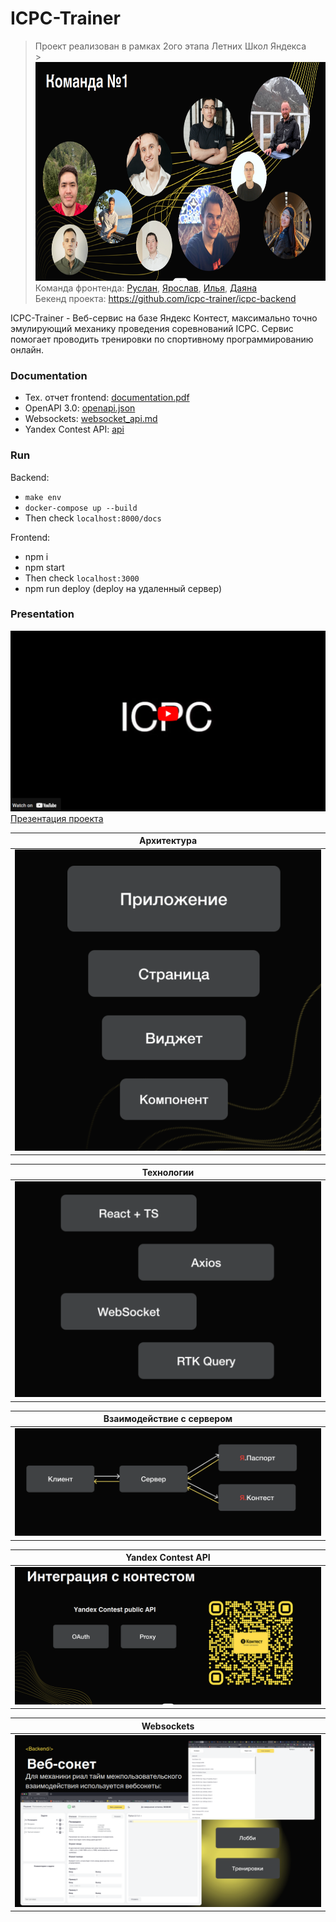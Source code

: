 # ICPC-Trainer

> Проект реализован в рамках 2ого этапа Летних Школ Яндекса<br> > <img height="350" src="https://github.com/icpc-trainer/static/blob/master/team1.png"><br>
> Команда фронтенда: [Руслан](https://github.com/rruslandev), [Ярослав](https://github.com/StarchenkovYaroslav), [Илья](https://github.com/ilyamolokov), [Даяна](https://github.com/Anakharsis9)<br>
> Бекенд проекта: https://github.com/icpc-trainer/icpc-backend<br>

ICPC-Trainer - Веб-сервис на базе Яндекс Контест, максимально точно эмулирующий механику проведения соревнований ICPC.
Сервис помогает проводить тренировки по спортивному программированию онлайн.

### Documentation

- Тех. отчет frontend: [documentation.pdf](https://github.com/icpc-trainer/static/blob/master/frontend-documentation.pdf)
- OpenAPI 3.0: [openapi.json](https://github.com/icpc-trainer/icpc-backend/openapi.json)
- Websockets: [websocket_api.md](https://github.com/icpc-trainer/icpc-backend/websocket_api.md)
- Yandex Contest API: [api](https://api.contest.yandex.net/api/public/swagger-ui.html#/)

### Run

Backend: 
- `make env`
- `docker-compose up --build`
- Then check `localhost:8000/docs`

Frontend:
- npm i
- npm start
- Then check `localhost:3000`
- npm run deploy (deploy на удаленный сервер)

### Presentation

[<img src="https://github.com/icpc-trainer/static/blob/master/play.png">](https://www.youtube.com/embed/ijCNsuOVu0Q)
[Презентация проекта](https://github.com/icpc-trainer/static/blob/master/presentation.pdf)

| Архитектура                                                                            |
| --------------------------------------------------------------------------------------- |
| <img src="https://github.com/icpc-trainer/static-frontend/blob/master/architectureFrontend.png"> |

| Технологии                                                                             |
| ------------------------------------------------------------------------------ |
| <img src="https://github.com/icpc-trainer/static-frontend/blob/master/technologiesFrontend.png"> |

| Взаимодействие с сервером                                                              |
| -------------------------------------------------------------------------------- |
| <img src="https://github.com/icpc-trainer/static-frontend/blob/master/serverConnectionFrontend.png"> |

| Yandex Contest API        |
| -------------------------------------------------------------------------------------- |
| <img src="https://github.com/icpc-trainer/static/blob/master/contest_integration.png"> |

| Websockets                                                                   |
| ---------------------------------------------------------------------------- |
| <img src="https://github.com/icpc-trainer/static/blob/master/websocket.png"> |
